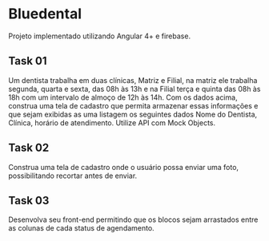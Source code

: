 # Bluedental

Projeto implementado utilizando Angular 4+ e firebase.

## Task 01

Um dentista trabalha em duas clínicas, Matriz e Filial, na matriz ele trabalha segunda, quarta e sexta, das 08h às 13h e na Filial terça e quinta das 08h às 18h com um intervalo de almoço de 12h às 14h. Com os dados acima, construa uma tela de cadastro que permita armazenar essas informações e que sejam exibidas as uma listagem os seguintes dados Nome do Dentista, Clínica, horário de atendimento. Utilize API com Mock Objects. 

## Task 02

Construa uma tela de cadastro onde o usuário possa enviar uma foto, possibilitando recortar antes de enviar.

## Task 03

Desenvolva seu front-end permitindo que os blocos sejam arrastados entre as colunas de cada status de agendamento.
